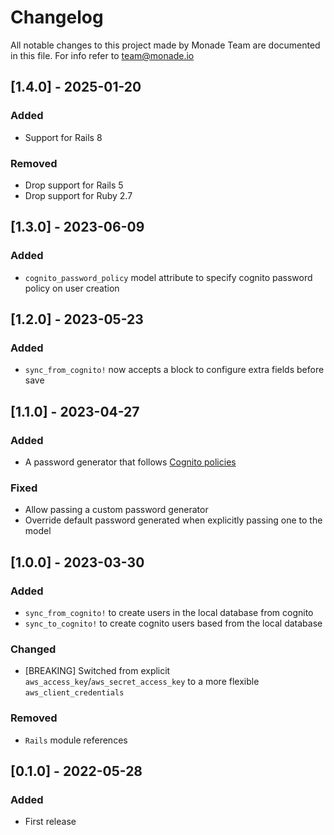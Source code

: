 # Changelog
All notable changes to this project made by Monade Team are documented in this file. For info refer to team@monade.io

## [1.4.0] - 2025-01-20
### Added
- Support for Rails 8

### Removed
- Drop support for Rails 5
- Drop support for Ruby 2.7

## [1.3.0] - 2023-06-09
### Added
- `cognito_password_policy` model attribute to specify cognito password policy on user creation

## [1.2.0] - 2023-05-23
### Added
- `sync_from_cognito!` now accepts a block to configure extra fields before save

## [1.1.0] - 2023-04-27
### Added
- A password generator that follows [Cognito policies](https://docs.aws.amazon.com/cognito/latest/developerguide/user-pool-settings-policies.html)

### Fixed
- Allow passing a custom password generator
- Override default password generated when explicitly passing one to the model

## [1.0.0] - 2023-03-30
### Added
- `sync_from_cognito!` to create users in the local database from cognito
- `sync_to_cognito!` to create cognito users based from the local database

### Changed
- [BREAKING] Switched from explicit `aws_access_key`/`aws_secret_access_key` to a more flexible `aws_client_credentials`

### Removed
- `Rails` module references

## [0.1.0] - 2022-05-28
### Added
- First release
